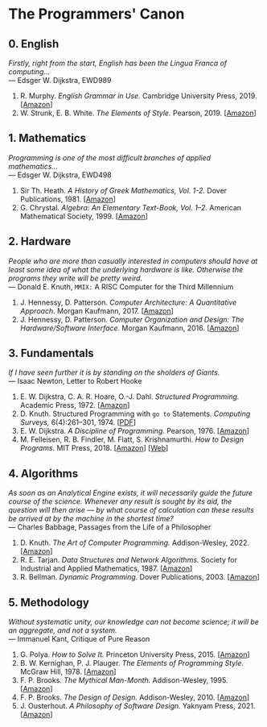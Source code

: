 # The Programmers' Canon

## 0. English

_Firstly, right from the start, English has been the Lingua Franca
of computing..._<br>
&mdash; Edsger W. Dijkstra, EWD989

1.  R. Murphy.
    _English Grammar in Use._
    Cambridge University Press, 2019.
    [[Amazon](https://a.co/d/4qSWW6b)]
1.  W. Strunk, E. B. White.
    _The Elements of Style._
    Pearson, 2019.
    [[Amazon](https://a.co/d/b9swVy7)]

## 1. Mathematics

_Programming is one of the most difficult branches
of applied mathematics..._<br>
&mdash; Edsger W. Dijkstra, EWD498

1.  Sir Th. Heath.
    _A History of Greek Mathematics, Vol. 1-2._
    Dover Publications, 1981.
    [[Amazon](https://a.co/d/dUT5bAR)]
1.  G. Chrystal.
    _Algebra: An Elementary Text-Book, Vol. 1–2._
    American Mathematical Society, 1999.
    [[Amazon](https://a.co/d/2LdNtrb)]

## 2. Hardware

_People who are more than casually interested in computers
should have at least some idea of what the underlying hardware is like.
Otherwise the programs they write will be pretty weird._<br>
&mdash; Donald E. Knuth, `MMIX:` A RISC Computer for the Third Millennium

1.  J. Hennessy, D. Patterson.
    _Computer Architecture: A Quantitative Approach._
    Morgan Kaufmann, 2017.
    [[Amazon](https://a.co/d/fVRtvRy)]
1.  J. Hennessy, D. Patterson.
    _Computer Organization and Design: The Hardware/Software Interface._
    Morgan Kaufmann, 2016.
    [[Amazon](https://a.co/d/5FGuTZo)]

## 3. Fundamentals

_If I have seen further it is by standing on the sholders of Giants._<br>
&mdash; Isaac Newton, Letter to Robert Hooke

1.  E. W. Dijkstra, C. A. R. Hoare, O.-J. Dahl.
    _Structured Programming._
    Academic Press, 1972.
    [[Amazon](https://a.co/d/jdgDyGt)]
1.  D. Knuth.
    Structured Programming with `go to` Statements.
    _Computing Surveys,_ 6(4):261–301, 1974.
    [[PDF](https://pic.plover.com/knuth-GOTO.pdf)]
1.  E. W. Dijkstra.
    _A Discipline of Programming._
    Pearson, 1976.
    [[Amazon](https://a.co/d/hRi6zYH)]
1.  M. Felleisen, R. B. Findler, M. Flatt, S. Krishnamurthi.
    _How to Design Programs._
    MIT Press, 2018.
    [[Amazon](https://a.co/d/5atovuN)]
    [[Web](https://htdp.org)]

## 4. Algorithms

_As soon as an Analytical Engine exists, it will necessarily guide
the future course of the science. Whenever any result is sought by its aid,
the question will then arise &mdash; by what course of calculation
can these results be arrived at by the machine in the shortest time?_<br>
&mdash; Charles Babbage, Passages from the Life of a Philosopher

1.  D. Knuth.
    _The Art of Computer Programming._
    Addison-Wesley, 2022.
    [[Amazon](https://a.co/d/23sKAqp)]
1.  R. E. Tarjan.
    _Data Structures and Network Algorithms._
    Society for Industrial and Applied Mathematics, 1987.
    [[Amazon](https://a.co/d/dvVxtBI)]
1.  R. Bellman.
    _Dynamic Programming._
    Dover Publications, 2003.
    [[Amazon](https://a.co/d/aJSLbsU)]

## 5. Methodology

_Without systematic unity, our knowledge can not become science;
it will be an aggregate, and not a system._<br>
&mdash; Immanuel Kant, Critique of Pure Reason

1.  G. Polya.
    _How to Solve It._
    Princeton University Press, 2015.
    [[Amazon](https://a.co/d/3pBm2UM)]
1.  B. W. Kernighan, P. J. Plauger.
    _The Elements of Programming Style._
    McGraw Hill, 1978.
    [[Amazon](https://a.co/d/1whDVJB)]
1.  F. P. Brooks.
    _The Mythical Man-Month._
    Addison-Wesley, 1995.
    [[Amazon](https://a.co/d/5rnXNjJ)]
1.  F. P. Brooks.
    _The Design of Design._
    Addison-Wesley, 2010.
    [[Amazon](https://a.co/d/ebckiHn)]
1.  J. Ousterhout.
    _A Philosophy of Software Design._
    Yaknyam Press, 2021.
    [[Amazon](https://a.co/d/gb4Xxz9)]
